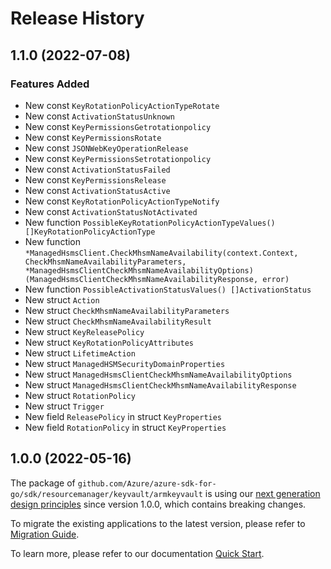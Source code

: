 # Release History

## 1.1.0 (2022-07-08)
### Features Added

- New const `KeyRotationPolicyActionTypeRotate`
- New const `ActivationStatusUnknown`
- New const `KeyPermissionsGetrotationpolicy`
- New const `KeyPermissionsRotate`
- New const `JSONWebKeyOperationRelease`
- New const `KeyPermissionsSetrotationpolicy`
- New const `ActivationStatusFailed`
- New const `KeyPermissionsRelease`
- New const `ActivationStatusActive`
- New const `KeyRotationPolicyActionTypeNotify`
- New const `ActivationStatusNotActivated`
- New function `PossibleKeyRotationPolicyActionTypeValues() []KeyRotationPolicyActionType`
- New function `*ManagedHsmsClient.CheckMhsmNameAvailability(context.Context, CheckMhsmNameAvailabilityParameters, *ManagedHsmsClientCheckMhsmNameAvailabilityOptions) (ManagedHsmsClientCheckMhsmNameAvailabilityResponse, error)`
- New function `PossibleActivationStatusValues() []ActivationStatus`
- New struct `Action`
- New struct `CheckMhsmNameAvailabilityParameters`
- New struct `CheckMhsmNameAvailabilityResult`
- New struct `KeyReleasePolicy`
- New struct `KeyRotationPolicyAttributes`
- New struct `LifetimeAction`
- New struct `ManagedHSMSecurityDomainProperties`
- New struct `ManagedHsmsClientCheckMhsmNameAvailabilityOptions`
- New struct `ManagedHsmsClientCheckMhsmNameAvailabilityResponse`
- New struct `RotationPolicy`
- New struct `Trigger`
- New field `ReleasePolicy` in struct `KeyProperties`
- New field `RotationPolicy` in struct `KeyProperties`


## 1.0.0 (2022-05-16)

The package of `github.com/Azure/azure-sdk-for-go/sdk/resourcemanager/keyvault/armkeyvault` is using our [next generation design principles](https://azure.github.io/azure-sdk/general_introduction.html) since version 1.0.0, which contains breaking changes.

To migrate the existing applications to the latest version, please refer to [Migration Guide](https://aka.ms/azsdk/go/mgmt/migration).

To learn more, please refer to our documentation [Quick Start](https://aka.ms/azsdk/go/mgmt).